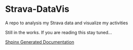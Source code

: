# Strava-DataVis
A repo to analysis my Strava data and visualize my activities 

Still in the works.
If you are reading this stay tuned...

[Shpinx Generated Documentation](https://thatguyeddieo.github.io/Strava-DataVis/)
